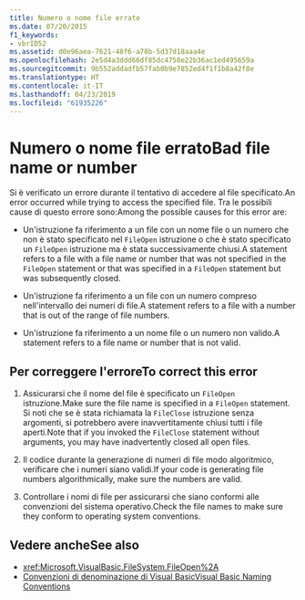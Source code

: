 ```yaml
---
title: Numero o nome file errato
ms.date: 07/20/2015
f1_keywords:
- vbrID52
ms.assetid: d0e96aea-7621-48f6-a78b-5d37d18aaa4e
ms.openlocfilehash: 2e5d4a3ddd66df85dc4758e22b36ac1ed495659a
ms.sourcegitcommit: 9b552addadfb57fab0b9e7852ed4f1f1b8a42f8e
ms.translationtype: HT
ms.contentlocale: it-IT
ms.lasthandoff: 04/23/2019
ms.locfileid: "61935226"
---
```

# <a name="bad-file-name-or-number"></a><span data-ttu-id="a9e20-102">Numero o nome file errato</span><span class="sxs-lookup"><span data-stu-id="a9e20-102">Bad file name or number</span></span>
<span data-ttu-id="a9e20-103">Si è verificato un errore durante il tentativo di accedere al file specificato.</span><span class="sxs-lookup"><span data-stu-id="a9e20-103">An error occurred while trying to access the specified file.</span></span> <span data-ttu-id="a9e20-104">Tra le possibili cause di questo errore sono:</span><span class="sxs-lookup"><span data-stu-id="a9e20-104">Among the possible causes for this error are:</span></span>  
  
- <span data-ttu-id="a9e20-105">Un'istruzione fa riferimento a un file con un nome file o un numero che non è stato specificato nel `FileOpen` istruzione o che è stato specificato un `FileOpen` istruzione ma è stata successivamente chiusi.</span><span class="sxs-lookup"><span data-stu-id="a9e20-105">A statement refers to a file with a file name or number that was not specified in the `FileOpen` statement or that was specified in a `FileOpen` statement but was subsequently closed.</span></span>  
  
- <span data-ttu-id="a9e20-106">Un'istruzione fa riferimento a un file con un numero compreso nell'intervallo dei numeri di file.</span><span class="sxs-lookup"><span data-stu-id="a9e20-106">A statement refers to a file with a number that is out of the range of file numbers.</span></span>  
  
- <span data-ttu-id="a9e20-107">Un'istruzione fa riferimento a un nome file o un numero non valido.</span><span class="sxs-lookup"><span data-stu-id="a9e20-107">A statement refers to a file name or number that is not valid.</span></span>  
  
## <a name="to-correct-this-error"></a><span data-ttu-id="a9e20-108">Per correggere l'errore</span><span class="sxs-lookup"><span data-stu-id="a9e20-108">To correct this error</span></span>  
  
1. <span data-ttu-id="a9e20-109">Assicurarsi che il nome del file è specificato un `FileOpen` istruzione.</span><span class="sxs-lookup"><span data-stu-id="a9e20-109">Make sure the file name is specified in a `FileOpen` statement.</span></span> <span data-ttu-id="a9e20-110">Si noti che se è stata richiamata la `FileClose` istruzione senza argomenti, si potrebbero avere inavvertitamente chiusi tutti i file aperti.</span><span class="sxs-lookup"><span data-stu-id="a9e20-110">Note that if you invoked the `FileClose` statement without arguments, you may have inadvertently closed all open files.</span></span>  
  
2. <span data-ttu-id="a9e20-111">Il codice durante la generazione di numeri di file modo algoritmico, verificare che i numeri siano validi.</span><span class="sxs-lookup"><span data-stu-id="a9e20-111">If your code is generating file numbers algorithmically, make sure the numbers are valid.</span></span>  
  
3. <span data-ttu-id="a9e20-112">Controllare i nomi di file per assicurarsi che siano conformi alle convenzioni del sistema operativo.</span><span class="sxs-lookup"><span data-stu-id="a9e20-112">Check the file names to make sure they conform to operating system conventions.</span></span>  
  
## <a name="see-also"></a><span data-ttu-id="a9e20-113">Vedere anche</span><span class="sxs-lookup"><span data-stu-id="a9e20-113">See also</span></span>

- <xref:Microsoft.VisualBasic.FileSystem.FileOpen%2A>
- [<span data-ttu-id="a9e20-114">Convenzioni di denominazione di Visual Basic</span><span class="sxs-lookup"><span data-stu-id="a9e20-114">Visual Basic Naming Conventions</span></span>](../../../visual-basic/programming-guide/program-structure/naming-conventions.md)
